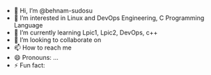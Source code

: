 - 👋 Hi, I’m @behnam-sudosu
- 👀 I’m interested in Linux and DevOps Engineering, C Programming Language
- 🌱 I’m currently learning Lpic1, Lpic2, DevOps, c++
- 💞️ I’m looking to collaborate on 
- 📫 How to reach me 
- 😄 Pronouns: ...
- ⚡ Fun fact: 

<!---
behnam-sudosu/behnam-sudosu is a ✨ special ✨ repository because its `README.md` (this file) appears on your GitHub profile.
You can click the Preview link to take a look at your changes.
--->
